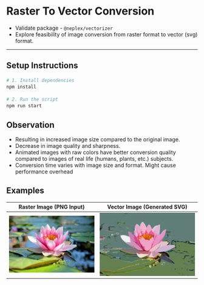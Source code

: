 # Raster To Vector Conversion

- Validate package - ```@neplex/vectorizer```
- Explore feasibility of image conversion from raster format to vector (svg) format.

---


## Setup Instructions

```bash
# 1. Install dependencies
npm install  

# 2. Run the script
npm run start
```


## Observation

- Resulting in increased image size compared to the original image.
- Decrease in image quality and sharpness.
- Animated images with raw colors have better conversion quality compared to images of real life (humans, plants, etc.) subjects.
- Conversion time varies with image size and format. Might cause performance overhead


## Examples

| Raster Image (PNG Input)                                                                                                                                                                                                         | Vector Image (Generated SVG)                                                                                                                                                                                                 |
| -------------------------------------------------------------------------------------------------------------------------------------------------------------------------------------------------------------------------------- | ---------------------------------------------------------------------------------------------------------------------------------------------------------------------------------------------------------------------------- |
| ![Raster Image](./lotus.png)<br/>| ![Vector Image](./lotus-vector.svg)<br/>|